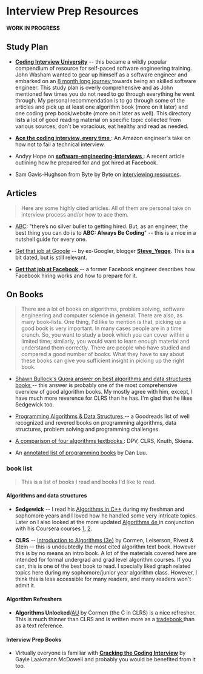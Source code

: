 Interview Prep Resources
========================
**WORK IN PROGRESS**

## Study Plan
- **[Coding Interview University](https://github.com/jwasham/coding-interview-university)** -- this became a wildly 
popular compendium of resource for self-paced software engineering training. John Washam wanted to gear up himself 
as a software engineer and embarked on an [8 month long journey
](https://medium.freecodecamp.org/why-i-studied-full-time-for-8-months-for-a-google-interview-cc662ce9bb13) 
towards being an skilled software engineer. This study plan is overly comprehensive and as John mentioned few times 
you do not need to go through everything he went through. My personal recommendation is to go through some of the 
articles and pick up at least one algorithm book (more on it later) and one coding prep book/website (more on it later 
as well). This directory lists a lot of good reading material on specific topic collected from various sources; don't be 
voracious, eat healthy and read as needed. 

- [**Ace the coding interview, every time**
](https://medium.com/@nickciubotariu/ace-the-coding-interview-every-time-d169ce1fd3fc): An Amazon engineer's take on
how not to fail a technical interview. 

- Andyy Hope on [**software-engineering-interviews**
](https://medium.freecodecamp.org/software-engineering-interviews-744380f4f2af): A recent article outlining how he 
prepared for and got hired at Facebook. 

- Sam Gavis-Hughson from Byte by Byte on [interviewing resources](https://www.byte-by-byte.com/interviewing-resources/).
 

## Articles
> Here are some highly cited articles. All of them are personal take on interview process and/or how to ace them. 

- [ABC](https://medium.com/always-be-coding/abc-always-be-coding-d5f8051afce2): "there’s no silver bullet to getting 
hired. But, as an engineer, the best thing you can do is to **ABC: Always Be Coding**" -- this is a nice in a nutshell 
guide for every one. 

- [Get that job at Google](http://steve-yegge.blogspot.com/2008/03/get-that-job-at-google.html) -- by ex-Googler, 
blogger [**Steve_Yegge**](https://en.wikipedia.org/wiki/Steve_Yegge). This is a bit dated, but is still relevant.

- [**Get that job at Facebook**
](https://www.facebook.com/notes/facebook-engineering/get-that-job-at-facebook/10150964382448920) -- a former Facebook
engineer describes how Facebook hiring works and how to prepare for it. 



## On Books
> There are a lot of books on algorithms, problem solving, software engineering and computer science in general. There 
are also, as many book-lists. One thing, I'd like to mention is that, picking up a good book is very important. In many
cases people are in a time crunch. So, you want to study a book which you can cover within a limited time; similarly,
you would want to learn enough material and understand them correctly. There are people who have studied and compared 
a good number of books. What they have to say about these books can give you sufficient insight in picking up the right
book. 

- [Shawn Bullock's Quora answer on best algorithms and data structures books
](https://www.quora.com/What-are-the-best-books-on-algorithms-and-data-structures/answer/Shawn-Bullock-7) -- this 
answer is probably one of the most comprehensive overview of good algorithm books. My mostly agree with him, except, I 
have much more reverence for CLRS than he has. I'm glad that he likes Sedgewick too. 

- [Programming Algorithms & Data Structures
](https://www.goodreads.com/list/show/126971.Programming_Algorithms_Data_Structures) -- a Goodreads list of well 
recognized and revered books on programming algorithms, data structures, problem solving and programming challenges.

- [A comparison of four algorithms textbooks
](https://porgionesanke.wordpress.com/2016/07/11/a-comparison-of-four-algorithms-textbooks/): DPV, CLRS, Knuth, Skiena.
- An [annotated list of programming books](https://danluu.com/programming-books/) by Dan Luu.

### book list
> This is a list of books I read and books I'd like to read.

#### Algorithms and data structures
- **Sedgewick** -- I read his [Algorithms in C++](http://a.co/d/9cUnqJI) during my freshman and sophomore years and I 
loved how he handled some very intricate topics. Later on I also looked at the more updated [Algorithms 4e
](http://a.co/d/0LDYqsh) in conjunction with his Coursera courses [1](https://www.coursera.org/learn/algorithms-part1), 
[2](https://www.coursera.org/learn/algorithms-part2). 

- **CLRS** -- [Introduction to Algorithms (3e)](http://a.co/d/aVnF8Eu) by Cormen, Leiserson, Rivest & Stein -- this is 
undoubtedly the most cited algorithm text book. However this is by no means an intro book. A lot of the materials 
covered here are intended for formal undergrad and grad level algorithm courses. If you can, this is one of the best 
book to read. I specially liked graph related topics here during my sophomore/junior year algorithm class. However, I 
think this is less accessible for many readers, and many readers won't admit it. 

#### Algorithm Refreshers
- **Algorithms Unlocked**/[AU](http://a.co/d/egtBmR0) by Cormen (the C in CLRS) is a nice refresher. This is much thinner than CLRS 
and is written more as a [tradebook
](https://www.quora.com/Whats-the-difference-between-algorithm-books-CLRS-and-the-Algorithms-Unlocked/answers/7930807) 
than as a text reference. 

#### Interview Prep Books
- Virtually everyone is familiar with [**Cracking the Coding Interview**](http://a.co/d/73OhN0n) by Gayle Laakmann 
McDowell and probably you would be benefited from it too. 

